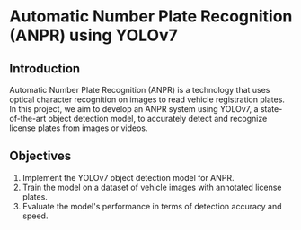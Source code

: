 # Automatic Number Plate Recognition (ANPR) using YOLOv7

## Introduction

Automatic Number Plate Recognition (ANPR) is a technology that uses optical character recognition on images to read vehicle registration plates. In this project, we aim to develop an ANPR system using YOLOv7, a state-of-the-art object detection model, to accurately detect and recognize license plates from images or videos.

## Objectives

1. Implement the YOLOv7 object detection model for ANPR.
2. Train the model on a dataset of vehicle images with annotated license plates.
3. Evaluate the model's performance in terms of detection accuracy and speed.
